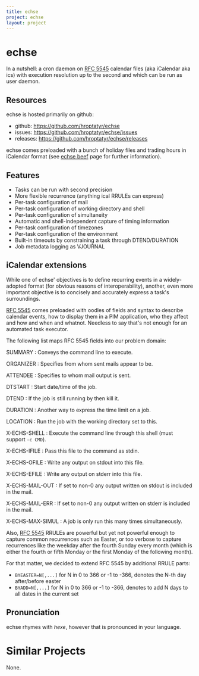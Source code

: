 ```yaml
---
title: echse
project: echse
layout: project
---
```


echse
=====

In a nutshell: a cron daemon on [RFC 5545][1] calendar files
(aka iCalendar aka ics) with execution resolution up to the
second and which can be run as user daemon.


Resources
---------

echse is hosted primarily on github:

+ github: <https://github.com/hroptatyr/echse>
+ issues: <https://github.com/hroptatyr/echse/issues>
+ releases: <https://github.com/hroptatyr/echse/releases>

echse comes preloaded with a bunch of holiday files and trading hours in
iCalendar format (see [echse beef][2] page for further information).


Features
--------

* Tasks can be run with second precision
* More flexible recurrence (anything ical RRULEs can express)
* Per-task configuration of mail
* Per-task configuration of working directory and shell
* Per-task configuration of simultaneity
* Automatic and shell-independent capture of timing information
* Per-task configuration of timezones
* Per-task configuration of the environment
* Built-in timeouts by constraining a task through DTEND/DURATION
* Job metadata logging as VJOURNAL


iCalendar extensions
--------------------

While one of echse' objectives is to define recurring events in a
widely-adopted format (for obvious reasons of interoperability),
another, even more important objective is to concisely and accurately
express a task's surroundings.

[RFC 5545][1] comes preloaded with oodles of fields and syntax to
describe calendar events, how to display them in a PIM application, who
they affect and how and when and whatnot.  Needless to say that's not
enough for an automated task executor.

The following list maps RFC 5545 fields into our problem domain:

SUMMARY
: Conveys the command line to execute.

ORGANIZER
: Specifies from whom sent mails appear to be.

ATTENDEE
: Specifies to whom mail output is sent.

DTSTART
: Start date/time of the job.

DTEND
: If the job is still running by then kill it.

DURATION
: Another way to express the time limit on a job.

LOCATION
: Run the job with the working directory set to this.

X-ECHS-SHELL
: Execute the command line through this shell (must support `-c CMD`).

X-ECHS-IFILE
: Pass this file to the command as stdin.

X-ECHS-OFILE
: Write any output on stdout into this file.

X-ECHS-EFILE
: Write any output on stderr into this file.

X-ECHS-MAIL-OUT
: If set to non-0 any output written on stdout is included in the mail.

X-ECHS-MAIL-ERR
: If set to non-0 any output written on stderr is included in the mail.

X-ECHS-MAX-SIMUL
: A job is only run this many times simultaneously.

Also, [RFC 5545][1] RRULEs are powerful but yet not powerful enough to
capture common recurrences such as Easter, or too verbose to capture
recurrences like the weekday after the fourth Sunday every month (which
is either the fourth or fifth Monday or the first Monday of the
following month).

For that matter, we decided to extend RFC 5545 by additional RRULE
parts:

+ `BYEASTER=N[,...]`  for N in 0 to 366 or -1 to -366, denotes the N-th
  day after/before easter
+ `BYADD=N[,...]`  for N in 0 to 366 or -1 to -366, denotes to add N
  days to all dates in the current set


Pronunciation
-------------

echse rhymes with *hexe*, however that is pronounced in your language.


Similar Projects
================

None.

  [1]: http://tools.ietf.org/html/rfc5545
  [2]: https://github.com/hroptatyr/echse/tree/beef
